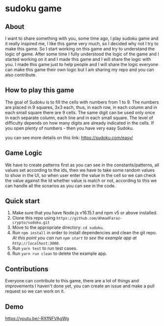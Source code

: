 # sudoku game

## About

I want to share something with you, some time ago, I play sudoku game and it really inspired me, I like this game very much, so I decided why not I try to make this game. So I start working on this game and try to understand the logic of game. After some time I fully understood the logic of the game and I started working on it and I made this game and I will share the logic with you. I made this game just to help people and I will share the logic everyone can make this game their own logic but I am sharing my repo and you can also contribute.

## How to play this game

The goal of Sudoku is to fill the cells with numbers from 1 to 9. The numbers are placed in 9 squares, 3x3 each, thus, in each row, in each column and in each small square there are 9 cells. The same digit can be used only once in each separate column, each line and in each small square. The level of difficulty depends on how many digits are already indicated in the cells. If you open plenty of numbers - then you have very easy Sudoku.

you can see more details on this link: https://sudoku.com/easy/

## Game Logic

We have to create patterns first as you can see in the constants/patterns, all values set according to the ids, then we have to take some random values to show in the UI, so when user enter the value in the cell so we can check the value against the Id whether value is match or not, according to this we can handle all the scnarios as you can see in the code.

## Quick start


1.  Make sure that you have Node.js v16.15.1 and npm v5 or above installed.
2.  Clone this repo using `https://github.com/AhmadFaraz-crypto/sudoku.git`
3.  Move to the appropriate directory: `cd sudoku`.<br />
4.  Run `npm install` in order to install dependencies and clean the git repo.<br />
    _At this point you can run `npm start` to see the example app at `http://localhost:3000`._
5.  Run `yarn test` to run test cases.
6.  Run `yarn run clean` to delete the example app.

## Contributions

Everyone can contribute to this game, there are a lot of things and improvements I haven't done yet, you can create an issue and make a pull request so we can work on it.

## Demo

https://youtu.be/-RXfNFVAgWg
